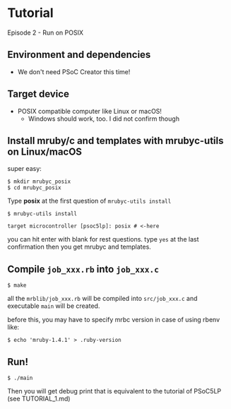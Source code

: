 # Tutorial

Episode 2 - Run on POSIX

## Environment and dependencies
- We don't need PSoC Creator this time!

## Target device
- POSIX compatible computer like Linux or macOS!
  - Windows should work, too. I did not confirm though

## Install mruby/c and templates with mrubyc-utils on Linux/macOS
super easy:
```
$ mkdir mrubyc_posix
$ cd mrubyc_posix
```

Type **posix** at the first question of `mrubyc-utils install`
```
$ mrubyc-utils install

target microcontroller [psoc5lp]: posix # <-here
```
you can hit enter with blank for rest questions. type `yes` at the last confirmation then you get mrubyc and templates.

## Compile `job_xxx.rb` into `job_xxx.c`
```
$ make
```
all the `mrblib/job_xxx.rb` will be compiled into `src/job_xxx.c`
and executable `main` will be created.

before this, you may have to specify mrbc version in case of using rbenv like:
```
$ echo 'mruby-1.4.1' > .ruby-version
```

## Run!
```
$ ./main
```

Then you will get debug print that is equivalent to the tutorial of PSoC5LP (see TUTORIAL_1.md)
